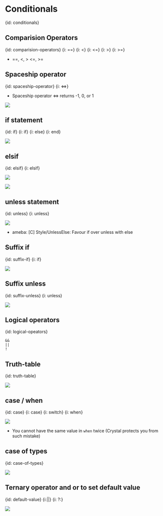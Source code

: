 # Conditionals
{id: conditionals}

## Comparision Operators
{id: comparision-operators}
{i: ==}
{i: <}
{i: <=}
{i: >}
{i: >=}

* ==, <, > <=, >=

## Spaceship operator
{id: spaceship-operator}
{i: <=>}

* Spaceship operator <=> returns -1, 0, or 1

![](examples/other/spaceship_operator.cr)


## if statement
{id: if}
{i: if}
{i: else}
{i: end}

![](examples/conditionals/if.cr)

## elsif
{id: elsif}
{i: elsif}

![](examples/conditionals/deep_if.cr)

![](examples/conditionals/elsif.cr)

## unless statement
{id: unless}
{i: unless}

![](examples/conditionals/unless.cr)

* ameba: [C] Style/UnlessElse: Favour if over unless with else

## Suffix if
{id: suffix-if}
{i: if}

![](examples/conditionals/suffix_if.cr)

## Suffix unless
{id: suffix-unless}
{i: unless}

![](examples/conditionals/suffix_unless.cr)

## Logical operators
{id: logical-opeators}

```
&&
||
!
```

## Truth-table
{id: truth-table}

![](examples/conditionals/operators.cr)

## case / when
{id: case}
{i: case}
{i: switch}
{i: when}

![](examples/conditionals/case.cr)

* You cannot have the same value in `when` twice (Crystal protects you from such mistake)

## case of types
{id: case-of-types}

![](examples/conditionals/case_when_on_type.cr)

## Ternary operator and or to set default value
{id: default-value}
{i:||}
{i: ?:}

![](examples/conditionals/default.cr)



